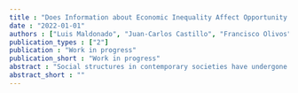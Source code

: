 ```yaml
---
title : "Does Information about Economic Inequality Affect Opportunity Beliefs? Results from Survey Experiments in Post-Authoritarian Chile"
date : "2022-01-01"
authors : ["Luis Maldonado", "Juan-Carlos Castillo", "Francisco Olivos", "Julio Iturra", "Jorge Atria"]
publication_types : ["2"]
publication : "Work in progress"
publication_short : "Work in progress"
abstract : "Social structures in contemporary societies have undergone significant changes over the last few decades. In advanced economies, there has been an increase in socio-economic inequality and pressure to dismantle the welfare state. At this juncture of institutional change, understanding citizens' preferences about how social policies should be financed becomes crucial, as these attitudes are critical for supporting or impeding policy reforms. Several studies have examined the support for welfare policies among citizens. However, some puzzles persist in the literature. Research on the topic, especially in USA, has largely concluded that citizens are uninformed of the levels of income inequality in their societies, even when informed, it is not clear their support for redistributive policies. Furthermore, a large body of research on American Dream ideology and system justification theory assumes that these ideologies predisposes voters to put high value on individual factors as critical ways to reduce economic inequality. However, most of the studies does not consider the reverse: information about rising economic inequality may also have a negative effect on beliefs about the opportunities of upward social mobility. Finally, most of the existing evidence concerns advanced societies, lacking information about developing contexts.  In such a context, the present study aims at filling some of the gaps by examining whether exposure to objective information about economic inequality and poverty affects perceptions about opportunities and meritocracy in Chile. Chilean society has experimented strong structural changes in the last 30 years, being the substantial decrease in the level of poverty over the last decades one of the most salient transformations. By using this trend, the present investigation aims to contribute to the understanding of the effect of information about dimensions of socio-economic inequality on individuals’ beliefs, through an experimental study. Specifically, the study assesses how information about changes in the social structure of Chilean society affect the perception about the importance of structural and individual factors in “getting ahead”. We derive our main hypotheses from the opportunity model of beliefs about economic inequality (McCall et al., 2017). Drawing on studies that focus on beliefs about inequality and opportunity rather than redistributive preferences, this model proposes that perceptions of increasing economic inequality generates skepticism about the existence of economic opportunities in the society. Furthermore, we evaluate the direction of perceptions’ updates to identify heterogeneity among participants in the experiment. To test our hypotheses, we applied survey experiments to convenience samples of Chileans in 2019 and 2020 via Netquest, an online panel company that produces heterogenous samples for several Latin American countries. We present findings of two studies. The first experimental study seeks to evaluate the role that information about income inequality and poverty in Chile has on perception of opportunities and the other one evaluates perceptions’ updates with moderators that captures previous knowledge about income inequality. Findings indicate that while factual information about large inequality increase support for structural factors and undermines the belief in meritocracy, information about evolution of poverty in the last decades in Chile also increases the support for the role of social origin in getting ahead in the life. Results about moderators suggest that our informational treatments have very strong effects on the belief in the structural factor for low-income groups and respondents with strong attachment to egalitarian beliefs. We discuss practical and theoretical implications of these results."
abstract_short : ""
---
```

